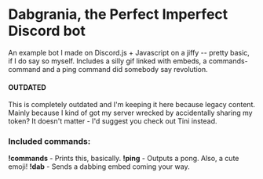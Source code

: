 # Dabgrania, the Perfect Imperfect Discord bot

An example bot I made on Discord.js + Javascript on a jiffy -- pretty basic, if I do say so myself. Includes a silly gif linked with embeds, a commands-command and a ping command did somebody say revolution.

#### OUTDATED

This is completely outdated and I'm keeping it here because legacy content. Mainly because I kind of got my server wrecked by accidentally sharing my token? It doesn't matter - I'd suggest you check out Tini <WIP> instead.

### Included commands:

**!commands** - Prints this, basically.
**!ping** - Outputs a pong. Also, a cute emoji!
**!dab** - Sends a dabbing embed coming your way.
